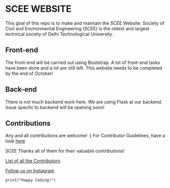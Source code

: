 # SCEE WEBSITE
This goal of this repo is to make and maintain the SCEE Website.
Society of Civil and Environmental Engineering (SCEE) is the oldest and largest technical society of Delhi Technological University. 

## Front-end
The front-end will be carried out using Bootstrap.
A lot of front-end tasks have been done and a lot are still left.
This website needs to be completed by the end of October!

## Back-end
There is not much backend work here.
We are using Flask at our backend.
Issue specfic to backend will be opening soon! 

## Contributions

Any and all contributions are welcome! :)
For Contributor Guidelines, have a look [here](https://github.com/Kushagraw12/Scee-Website/blob/master/CONTRIBUTING.md)

SCEE Thanks all of them for their valuable contributions!

[List of all the Contributors](https://github.com/Kushagraw12/Scee-Website/blob/master/CONTRIBUTORS_LIST.md)

[Follow us on Instagram](https://www.instagram.com/sceedtu/)

```print("Happy Coding!")```
